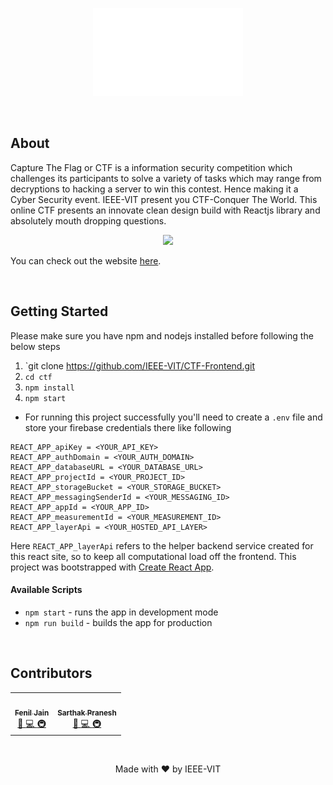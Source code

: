 <p align="center"><img src="https://github.com/IEEE-VIT/ieee-vit.github.io/blob/master/images/outreach/ctf-2020/ctf-logo.png"/></p>

<br/>

## About
<p>
Capture The Flag or CTF is a information security competition which challenges its participants to solve a variety of tasks which may range from decryptions to hacking a server to win this contest. Hence making it a Cyber Security event. IEEE-VIT present you CTF-Conquer The World. This online CTF presents an innovate clean design build with Reactjs library and absolutely mouth dropping questions.
</p>

<p align="center"><img src="https://miro.medium.com/max/2400/1*kS6hyMPDIthmALp2bTE73Q.jpeg"/></p>

You can check out the website [here](https://ctf.ieeevit.org/).

<br/>

## Getting Started
Please make sure you have npm and nodejs installed before following the below steps
1. `git clone https://github.com/IEEE-VIT/CTF-Frontend.git
2. `cd ctf`
3. `npm install`
4. `npm start`
* For running this project successfully you'll need to create a `.env` file and store your firebase credentials there like following
```
REACT_APP_apiKey = <YOUR_API_KEY>
REACT_APP_authDomain = <YOUR_AUTH_DOMAIN>
REACT_APP_databaseURL = <YOUR_DATABASE_URL>
REACT_APP_projectId = <YOUR_PROJECT_ID>
REACT_APP_storageBucket = <YOUR_STORAGE_BUCKET>
REACT_APP_messagingSenderId = <YOUR_MESSAGING_ID>
REACT_APP_appId = <YOUR_APP_ID>
REACT_APP_measurementId = <YOUR_MEASUREMENT_ID>
REACT_APP_layerApi = <YOUR_HOSTED_API_LAYER>
```
Here `REACT_APP_layerApi` refers to the helper backend service created for this react site, so to keep all computational load off the frontend. 
This project was bootstrapped with [Create React App](https://github.com/facebook/create-react-app).

#### Available Scripts
* `npm start` - runs the app in development mode
* `npm run build` - builds the app for production 

<br/>

## Contributors

<!-- ALL-CONTRIBUTORS-LIST:START - Do not remove or modify this section -->
<!-- prettier-ignore-start -->
<!-- markdownlint-disable -->
<table>
	<tr>
		<td align="center">
			<a href="https://github.com/feniljain"><img src="https://avatars.githubusercontent.com/u/49019259?s=460&u=f2e110995d77663837bfc24a93ed0109f5c4c4c8&v=4" width="100px;" alt=""/><br /><sub><b>Fenil Jain</b></sub></a><br /> <a href="https://github.com/IEEE-VIT/ctf/commits?author=feniljain" title="Documentation">📖 <a href="https://github.com/IEEE-VIT/ctf/commits?author=feniljain" title="Code"> 💻 </a><a href="#infra-feniljain" title="Infrastructure (Hosting, Build-Tools, etc)"> 🚇 </a>
		</td>
		<td align="center">
      <a href="https://github.com/sarthakpranesh"><img src="https://avatars.githubusercontent.com/u/41206172?s=460&u=c045fce43080b803b685a186a4db5c999f24b0de&v=4" width="100px;" alt=""/><br /><sub><b>Sarthak Pranesh</b></sub></a><br /> <a href="https://github.com/IEEE-VIT/ctf/commits?author=sarthakpranesh" title="Documentation">📖 <a href="https://github.com/IEEE-VIT/ctf/commits?author=sarthakpranesh" title="Code"> 💻 </a><a href="#infra-sarthakpranesh" title="Infrastructure (Hosting, Build-Tools, etc)"> 🚇 </a>
		</td>
	</tr>
</table>

<br/>

<p align="center">
   Made with ❤ by IEEE-VIT
</p>
